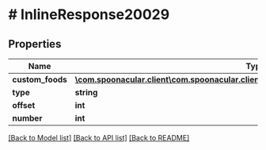 # # InlineResponse20029

## Properties

Name | Type | Description | Notes
------------ | ------------- | ------------- | -------------
**custom_foods** | [**\com.spoonacular.client\com.spoonacular.client.model\InlineResponse20029CustomFoods[]**](InlineResponse20029CustomFoods.md) |  | 
**type** | **string** |  | 
**offset** | **int** |  | 
**number** | **int** |  | 

[[Back to Model list]](../../README.md#documentation-for-models) [[Back to API list]](../../README.md#documentation-for-api-endpoints) [[Back to README]](../../README.md)


